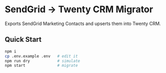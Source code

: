 # SendGrid → Twenty CRM Migrator

Exports SendGrid Marketing Contacts and upserts them into Twenty CRM.

## Quick Start
```bash
npm i
cp .env.example .env   # edit it
npm run dry            # simulate
npm start              # migrate
```
